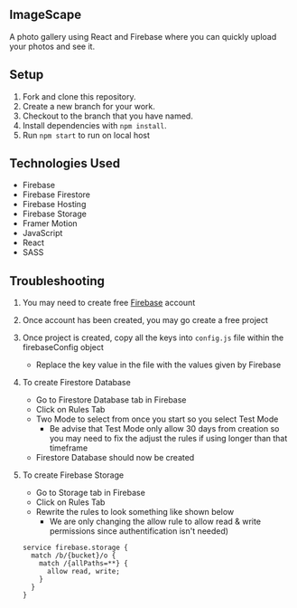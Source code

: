 ## ImageScape

A photo gallery using React and Firebase where you can quickly upload your photos and see it.

## Setup

1.  Fork and clone this repository.
1.  Create a new branch for your work.
1.  Checkout to the branch that you have named.
1.  Install dependencies with `npm install`.
1.  Run `npm start` to run on local host

## Technologies Used

- Firebase
- Firebase Firestore
- Firebase Hosting
- Firebase Storage
- Framer Motion
- JavaScript
- React
- SASS

## Troubleshooting

1. You may need to create free [Firebase](https://firebase.google.com/) account
1. Once account has been created, you may go create a free project
1. Once project is created, copy all the keys into `config.js` file within the firebaseConfig object

   - Replace the key value in the file with the values given by Firebase

1. To create Firestore Database

   - Go to Firestore Database tab in Firebase
   - Click on Rules Tab
   - Two Mode to select from once you start so you select Test Mode
     - Be advise that Test Mode only allow 30 days from creation so you may need to fix the adjust the rules if using longer than that timeframe
   - Firestore Database should now be created

1. To create Firebase Storage

   - Go to Storage tab in Firebase
   - Click on Rules Tab
   - Rewrite the rules to look something like shown below
     - We are only changing the allow rule to allow read & write permissions since authentification isn't needed)

   ```
   service firebase.storage {
     match /b/{bucket}/o {
       match /{allPaths=**} {
         allow read, write;
       }
     }
   }
   ```
